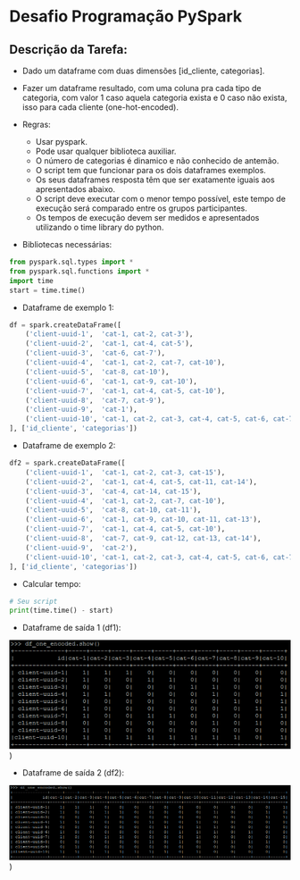 # Desafio Programação PySpark

## Descrição da Tarefa:
   - Dado um dataframe com duas dimensões [id_cliente, categorias]. 
   - Fazer um dataframe resultado, com uma coluna pra cada tipo de categoria, com valor 1 caso aquela categoria exista e 0 caso não exista, isso para cada cliente (one-hot-encoded).

- Regras:
    - Usar pyspark.
    - Pode usar qualquer biblioteca auxiliar.
    - O número de categorias é dinamico e não conhecido de antemão.
    - O script tem que funcionar para os dois dataframes exemplos.
    - Os seus dataframes resposta têm que ser exatamente iguais aos apresentados abaixo.
    - O script deve executar com o menor tempo possível, este tempo de execução será comparado entre os grupos participantes. 
    - Os tempos de execução devem ser medidos e apresentados utilizando o time library do python.

- Bibliotecas necessárias:
```python
from pyspark.sql.types import *
from pyspark.sql.functions import *
import time
start = time.time()
```

- Dataframe de exemplo 1:
```python
df = spark.createDataFrame([
    ('client-uuid-1',  'cat-1, cat-2, cat-3'),
    ('client-uuid-2',  'cat-1, cat-4, cat-5'),
    ('client-uuid-3',  'cat-6, cat-7'),
    ('client-uuid-4',  'cat-1, cat-2, cat-7, cat-10'),
    ('client-uuid-5',  'cat-8, cat-10'),
    ('client-uuid-6',  'cat-1, cat-9, cat-10'),
    ('client-uuid-7',  'cat-1, cat-4, cat-5, cat-10'),
    ('client-uuid-8',  'cat-7, cat-9'),
    ('client-uuid-9',  'cat-1'),
    ('client-uuid-10', 'cat-1, cat-2, cat-3, cat-4, cat-5, cat-6, cat-7, cat-8, cat-10')
], ['id_cliente', 'categorias'])
```

- Dataframe de exemplo 2:
```python
df2 = spark.createDataFrame([
    ('client-uuid-1',  'cat-1, cat-2, cat-3, cat-15'),
    ('client-uuid-2',  'cat-1, cat-4, cat-5, cat-11, cat-14'),
    ('client-uuid-3',  'cat-4, cat-14, cat-15'),
    ('client-uuid-4',  'cat-1, cat-2, cat-7, cat-10'),
    ('client-uuid-5',  'cat-8, cat-10, cat-11'),
    ('client-uuid-6',  'cat-1, cat-9, cat-10, cat-11, cat-13'),
    ('client-uuid-7',  'cat-1, cat-4, cat-5, cat-10'),
    ('client-uuid-8',  'cat-7, cat-9, cat-12, cat-13, cat-14'),
    ('client-uuid-9',  'cat-2'),
    ('client-uuid-10', 'cat-1, cat-2, cat-3, cat-4, cat-5, cat-6, cat-7, cat-8, cat-10')
], ['id_cliente', 'categorias'])
```

- Calcular tempo:
```python
# Seu script
print(time.time() - start)
```

- Dataframe de saída 1 (df1):

![alt text](https://github.com/schmidt-samuel/desafio_programacao/blob/main/desafio_programacao/imagens/dataframe_saida1.png?raw=true))

- Dataframe de saída 2 (df2):

![alt text](https://github.com/schmidt-samuel/desafio_programacao/blob/main/desafio_programacao/imagens/dataframe_saida2.png?raw=true))

